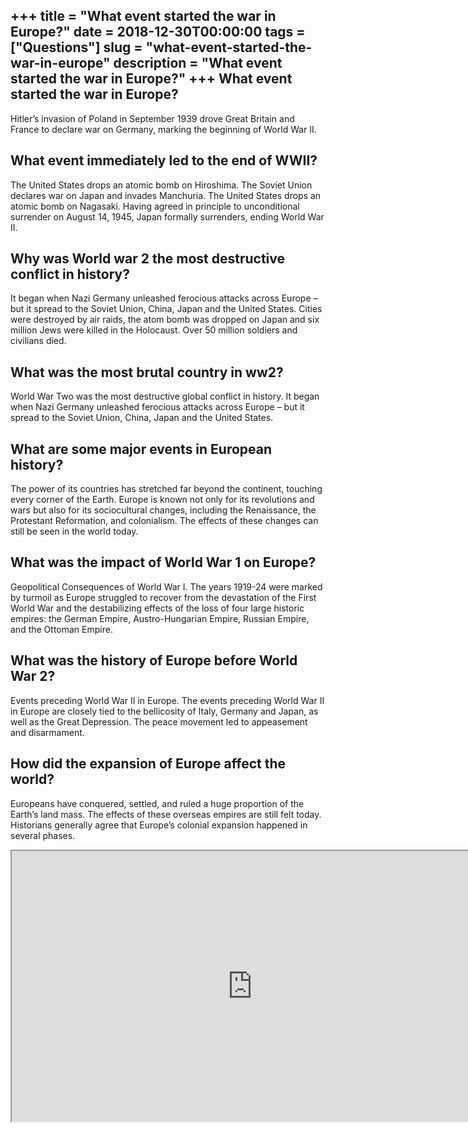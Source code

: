 +++
title = "What event started the war in Europe?"
date = 2018-12-30T00:00:00
tags = ["Questions"]
slug = "what-event-started-the-war-in-europe"
description = "What event started the war in Europe?"
+++
What event started the war in Europe?
-------------------------------------

Hitler’s invasion of Poland in September 1939 drove Great Britain and France to declare war on Germany, marking the beginning of World War II.

What event immediately led to the end of WWII?
----------------------------------------------

The United States drops an atomic bomb on Hiroshima. The Soviet Union declares war on Japan and invades Manchuria. The United States drops an atomic bomb on Nagasaki. Having agreed in principle to unconditional surrender on August 14, 1945, Japan formally surrenders, ending World War II.

Why was World war 2 the most destructive conflict in history?
-------------------------------------------------------------

It began when Nazi Germany unleashed ferocious attacks across Europe – but it spread to the Soviet Union, China, Japan and the United States. Cities were destroyed by air raids, the atom bomb was dropped on Japan and six million Jews were killed in the Holocaust. Over 50 million soldiers and civilians died.

What was the most brutal country in ww2?
----------------------------------------

World War Two was the most destructive global conflict in history. It began when Nazi Germany unleashed ferocious attacks across Europe – but it spread to the Soviet Union, China, Japan and the United States.

What are some major events in European history?
-----------------------------------------------

The power of its countries has stretched far beyond the continent, touching every corner of the Earth. Europe is known not only for its revolutions and wars but also for its sociocultural changes, including the Renaissance, the Protestant Reformation, and colonialism. The effects of these changes can still be seen in the world today.

What was the impact of World War 1 on Europe?
---------------------------------------------

Geopolitical Consequences of World War I. The years 1919-24 were marked by turmoil as Europe struggled to recover from the devastation of the First World War and the destabilizing effects of the loss of four large historic empires: the German Empire, Austro-Hungarian Empire, Russian Empire, and the Ottoman Empire.

What was the history of Europe before World War 2?
--------------------------------------------------

Events preceding World War II in Europe. The events preceding World War II in Europe are closely tied to the bellicosity of Italy, Germany and Japan, as well as the Great Depression. The peace movement led to appeasement and disarmament.

How did the expansion of Europe affect the world?
-------------------------------------------------

Europeans have conquered, settled, and ruled a huge proportion of the Earth’s land mass. The effects of these overseas empires are still felt today. Historians generally agree that Europe’s colonial expansion happened in several phases.

<iframe allow="accelerometer; autoplay; clipboard-write; encrypted-media; gyroscope; picture-in-picture" allowfullscreen="" class="__youtube_prefs__  epyt-is-override  no-lazyload" data-no-lazy="1" data-origheight="433" data-origwidth="770" data-skipgform_ajax_framebjll="" height="433" id="_ytid_35531" loading="lazy" src="https://www.youtube.com/embed/dCQS-I22SmA?enablejsapi=1&autoplay=0&cc_load_policy=0&cc_lang_pref=&iv_load_policy=1&loop=0&modestbranding=0&rel=1&fs=1&playsinline=0&autohide=2&theme=dark&color=red&controls=1&" title="YouTube player" width="770"></iframe>